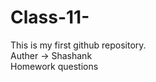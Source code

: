 # Class-11-
This is my first github repository. 
<br>
Auther -> Shashank 
<br>
Homework questions 

